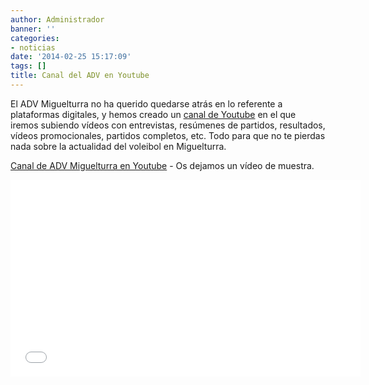```yaml
---
author: Administrador
banner: ''
categories:
- noticias
date: '2014-02-25 15:17:09'
tags: []
title: Canal del ADV en Youtube
---
```


El ADV Miguelturra no ha querido quedarse atrás en lo referente a plataformas digitales, y hemos creado un <a href="http://www.youtube.com/channel/UCT8OZCjByyhJhh7ffScAOag">canal de Youtube</a> en el que iremos subiendo vídeos con entrevistas, resúmenes de partidos, resultados, vídeos promocionales, partidos completos, etc. Todo para que no te pierdas nada sobre la actualidad del voleibol en Miguelturra.

<a href="http://www.youtube.com/channel/UCT8OZCjByyhJhh7ffScAOag">Canal de ADV Miguelturra en Youtube</a> - Os dejamos un vídeo de muestra.

<iframe width="560" height="315" src="//www.youtube.com/embed/ZNxS-Al6SJ8?list=UUT8OZCjByyhJhh7ffScAOag" frameborder="0"></iframe>

